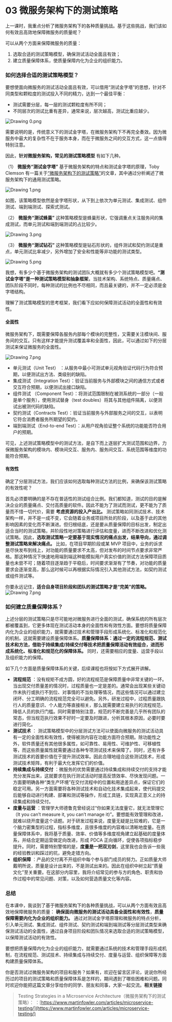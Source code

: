 # 03 微服务架构下的测试策略

上一课时，我重点分析了微服务架构下的各种质量挑战。基于这些挑战，我们该如何有效且高效地保障微服务的质量呢？

可以从两个方面来保障微服务的质量：

1. 选取合适的测试策略模型，确保测试活动全面且有效；
1. 建立质量保障体系，使质量保障内化为企业的组织能力。

### 如何选择合适的测试策略模型？

要想使面向微服务的测试活动全面且有效，可以借用“测试金字塔”的思想，针对不同类型和颗粒度的测试投入不同的精力，达到一个最佳平衡：

- 测试需要分层，每一层的测试颗粒度有所不同；
- 不同层次的测试比重有差异，通常来说，层次越高，测试比重应越少。

![Drawing 0.png](assets/CgqCHl8ZQp2AA2yKAADyJvMVUks187.png)

需要说明的是，传统意义下的测试金字塔，在微服务架构下不再完全奏效。因为微服务中最大的复杂性不在于服务本身，而在于微服务之间的交互方式，这一点值得特别注意。

因此，**针对微服务架构，常见的测试策略模型** 有如下几种。

（1） **微服务“测试金字塔”** 基于微服务架构的特点和测试金字塔的原理，Toby Clemson 有一篇关于[“微服务架构下的测试策略”](https://www.martinfowler.com/articles/microservice-testing/)的文章，其中通过分析阐述了微服务架构下的通用测试策略。

![Drawing 1.png](assets/Ciqc1F8ZQrSACTc9AAB65lA45vc729.png)

如图，该策略模型依然是金字塔形状，从下到上依次为单元测试、集成测试、组件测试、端到端测试、探索式测试。

（2） **微服务“测试蜂巢”** 这种策略模型是蜂巢形状，它强调重点关注服务间的集成测试，而单元测试和端到端测试的占比较少。

![Drawing 3.png](assets/CgqCHl8ZQsGAZti7AABGRbBNFY8164.png)

（3） **微服务“测试钻石”** 这种策略模型是钻石形状的，组件测试和契约测试是重点，单元测试比率减少，另外增加了安全和性能等非功能的测试类型。

![Drawing 5.png](assets/CgqCHl8ZQs-AByNAAACgJaZwyyU241.png)

我想，有多少个基于微服务架构的测试团队大概就有多少个测试策略模型吧。**“测试金字塔”是一种测试策略模型和抽象框架**，当技术架构、系统特点、质量痛点、团队阶段不同时，每种测试的比例也不尽相同，而且最关键的，并不一定必须是金字塔结构。

理解了测试策略模型的思考框架，我们看下应如何保障测试活动的全面性和有效性。

#### 全面性

微服务架构下，既需要保障各服务内部每个模块的完整性，又需要关注模块间、服务间的交互。只有这样才能提升测试覆盖率和全面性，因此，可以通过如下的分层测试来保证微服务的全面性。

![Drawing 7.png](assets/CgqCHl8ZSrqAVjqcAAVCHyjoRMg887.png)

- 单元测试（Unit Test） ：从服务中最小可测试单元视角验证代码行为符合预期，以便测试出方法、类级别的缺陷。
- 集成测试（Integration Test）：验证当前服务与外部模块之间的通信方式或者交互符合预期，以便测试出接口缺陷。
- 组件测试 （Component Test）：将测试范围限制在被测系统的一部分（一般是单个服务），使用测试替身（test doubles）将其与其他组件隔离，以便测试出被测代码的缺陷。
- 契约测试（Contracts Test）：验证当前服务与外部服务之间的交互，以表明它符合消费者服务所期望的契约。
- 端到端测试（End-to-end Test）：从用户视角验证整个系统的功能能否符合用户的预期。

可见，上述测试策略模型中的测试方法，是自下而上逐层扩大测试范围和边界，力保微服务架构的模块内、模块间交互、服务内、服务间交互、系统范围等维度的功能符合预期。

#### 有效性

确定了分层测试方法，我们应该如何选取每种测试方法的比例，来确保该测试策略的有效性呢？

首先必须要明确的是不存在普适性的测试组合比例。我们都知道，测试的目的是解决企业的质量痛点、交付高质量的软件。因此不能为了测试而测试，更不能为了质量而不惜一切代价，需要 **考虑资源的投入产出比。** 测试策略如同测试技术、技术架构一样，并不是一成不变，它会随着业务或项目所处的阶段，以及基于此的其他影响因素的变化而不断演进。但归根结底，还是要从质量保障的目标出发，制定出适合当时的测试策略，并阶段性地对策略进行评估和度量，进而不断改进和优化测试策略。因此，**选取测试策略一定要基于现实情况的痛点出发，结果导向，通过调整测试策略来解决痛点。** 比如，在项目早期阶段或某 MVP 项目中，业务的诉求是尽快发布到线上，对功能的质量要求不太高，但对发布的时间节点要求非常严格。那这种情况下快速地用端到端这种能模拟用户真实价值的测试方法保障项目质量也未尝不可；随着项目逐渐趋于平稳后，时间要求渐渐有了节奏，对功能的质量要求会逐渐变高，那么这时候可以再根据实际情况引入其他测试方法，如契约测试或组件测试等。

你要永远记住，**适合自身项目阶段和团队的测试策略才是“完美”的策略。**![Drawing 7.png](assets/CgqCHl8ZSvOAK06pAAVCHyjoRMg396.png)

### 如何建立质量保障体系？

上述分层的测试策略只是尽可能地对微服务进行全面的测试，确保系统的所有层次都被覆盖到，它更多体现在测试活动本身的全面性和有效性方面。要想将质量保障内化为企业的组织能力，就需要通过技术和管理手段形成系统化、标准化和规范化的机制，这就需要建设质量保障体系。**质量保障体系：通过一定的流程规范、测试技术和方法，借助于持续集成/持续交付等技术把质量保障活动有效组合，进而形成系统化、标准化和规范化的保障体系。** 同时，还需要相应的度量、运营手段以及组织能力的保障。

如下几个方面是质量保障体系的关键，后续课程也将按如下方式展开讲解。

- **流程规范** ：没有规矩不成方圆，好的流程规范是保障质量中非常关键的一环。当出现交付质量差的情况时，过程质量也一定是差的。通常会出现某些关键动作未执行或执行不到位、对事情的不当处理等情况，而这些情况可以通过建立闭环、分工明确的流程规范完全可以避免。另外，研发过程中，过程质量跟执行人的质量意识、个人能力等直接相关，那么就需要建立易执行的流程规范，降低人员的执行门槛。同时需要特别注意，规范的不断完善是几乎所有团队的常态，但当规范执行效果不好时一定要及时跟进，分析其根本原因，必要时要进行简化。
- **测试技术** ： 测试策略模型中的分层测试方法可以使面向微服务的测试活动具有一定的全面性和有效性，使得被测内容在功能方面符合预期。除功能性之外，软件质量还有其他很多属性，如可靠性、易用性、可维护性、可移植性等，而这些质量属性就需要通过各种专项测试技术来保障了。同时，还有许多测试技术的首要价值在于提升测试效率。因此合理地组合这些测试技术，形成测试技术矩阵，有利于最大化发挥它们的价值。
- **持续集成与持续交付** ：微服务的优势需要通过持续集成和持续交付的支持才能充分发挥出来，这就要求在执行测试活动时提高反馈效率、尽快发现问题。一方面要明确各种“类生产环境”在交付流程中的位置和用途差异点，保证它们的稳定可用。另一方面需要将各种测试技术和自动化技术集成起来，使代码提交后能够自动进行构建、部署和测试等操作，形成工具链，实现真正意义上的持续集成和持续交付。
- **度量与运营** ：管理学大师德鲁克曾经说过“你如果无法度量它，就无法管理它（It you can’t measure it, you can’t manage it)”。要想能有效管理和改进，就难以绕开度量这个话题。对于研发过程来说，度量无疑是比较难的，它是一个脑力密集型的过程，指标多维度，且很多维度的内容难以清晰地度量。在质量保障体系中，我将基于质量、效率、价值等多维度视角建立起基础的度量体系，并结合定期运营做定向改进，形成 PDCA 正向循环，促使各项指标稳步提升。同时，需要特别警惕的是，**度量是一把双刃剑**，这里我也会告诉一些我的经验教训和踩过的坑，避免走错方向。
- **组织保障** ：产品的交付离不开组织中每个参与部门成员的努力。正如质量大师戴明所说，质量是设计出来的，不是测试出来的。因此在组织中树立起“质量文化”至关重要。在这部分内容里，我将介绍常见的参与方的角色、职责和协作过程中的常见问题、对策，以及如何营造质量文化等内容。

### 总结

在本课中，我谈到了基于微服务架构下的各种质量挑战，可以从两个方面有效且高效地保障微服务的质量： **确保面向微服务的测试活动具备全面性和有效性**，**质量保障需要内化为企业的组织能力。** 通过对测试金字塔原理和微服务的特点分析，引入单元测试、集成测试、组件测试、契约测试和端到端测试等分层测试类型来确保测试活动的全面性，通过自身项目阶段和团队情况来选取合适的测试策略模型，以保障测试活动的有效性。

要想把质量保障内化为企业的组织能力，就需要通过系统的技术和管理手段形成机制，在流程规范、测试技术、持续集成与持续交付、度量与运营、组织保障等方面构建质量保障体系。

你是否测试过微服务架构的项目和服务？如果有，欢迎在留言区评论，说说你所经历过的项目的测试策略和质量保障体系是怎样的，期间遇到了哪些困难和问题。同时欢迎你能把这篇文章分享给你的同学、朋友和同事，大家一起交流。**相关链接**

> Testing Strategies in a Microservice Architecture（微服务架构下的测试策略）： ：[https://www.martinfowler.com/articles/microservice-testing/](https://www.martinfowler.com/articles/microservice-testing/)
